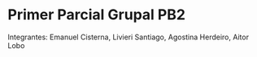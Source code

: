 # Primer Parcial Grupal PB2

Integrantes: Emanuel Cisterna, Livieri Santiago, Agostina Herdeiro, Aitor Lobo

